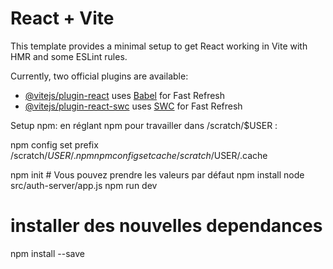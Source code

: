 # React + Vite

This template provides a minimal setup to get React working in Vite with HMR and some ESLint rules.

Currently, two official plugins are available:

- [@vitejs/plugin-react](https://github.com/vitejs/vite-plugin-react/blob/main/packages/plugin-react/README.md) uses [Babel](https://babeljs.io/) for Fast Refresh
- [@vitejs/plugin-react-swc](https://github.com/vitejs/vite-plugin-react-swc) uses [SWC](https://swc.rs/) for Fast Refresh


Setup npm:
en réglant npm pour travailler dans /scratch/$USER :

npm config set prefix /scratch/$USER/.npm
npm config set cache  /scratch/$USER/.cache

npm init # Vous pouvez prendre les valeurs par défaut
npm install
node src/auth-server/app.js
npm run dev

# installer des nouvelles dependances
npm install --save 

